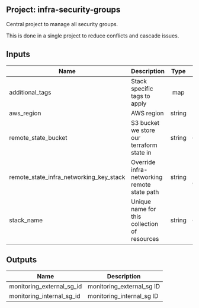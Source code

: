 ## Project: infra-security-groups

Central project to manage all security groups.

This is done in a single project to reduce conflicts
and cascade issues.




## Inputs

| Name | Description | Type | Default | Required |
|------|-------------|:----:|:-----:|:-----:|
| additional_tags | Stack specific tags to apply | map | `<map>` | no |
| aws_region | AWS region | string | `eu-west-1` | no |
| remote_state_bucket | S3 bucket we store our terraform state in | string | `ecs-monitoring` | no |
| remote_state_infra_networking_key_stack | Override infra-networking remote state path | string | `infra-security-groups.tfstate` | no |
| stack_name | Unique name for this collection of resources | string | `ecs-monitoring` | no |

## Outputs

| Name | Description |
|------|-------------|
| monitoring_external_sg_id | monitoring_external_sg ID |
| monitoring_internal_sg_id | monitoring_internal_sg ID |

